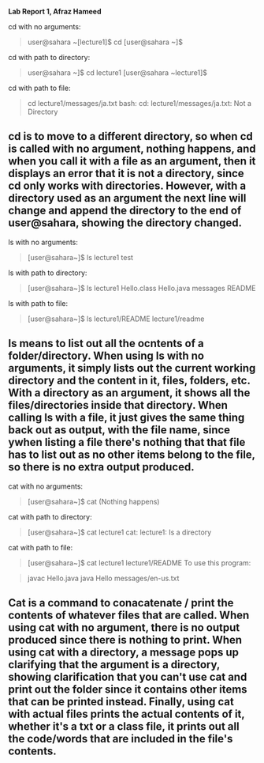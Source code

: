 **Lab Report 1, Afraz Hameed**

cd with no arguments:

> user@sahara ~[lecture1]$ cd
> [user@sahara ~]$ 

cd with path to directory:

> user@sahara ~]$ cd lecture1
> [user@sahara ~lecture1]$

cd with path to file:

> cd lecture1/messages/ja.txt
> bash: cd: lecture1/messages/ja.txt: Not a Directory

cd is to move to a different directory, so when cd is called with no argument, nothing happens, and when you call it with a file as an argument, then it displays an error that it is not a directory, since cd only works with directories. However, with a directory used as an argument the next line will change and append the directory to the end of user@sahara, showing the directory changed.
---

ls with no arguments:

> [user@sahara~]$ ls 
> lecture1 test

ls with path to directory:

> [user@sahara~]$ ls lecture1
> Hello.class Hello.java messages README

ls with path to file:
> [user@sahara~]$ ls lecture1/README
> lecture1/readme

ls means to list out all the ocntents of a folder/directory. When using ls with no arguments, it simply lists out the current working directory and the content in it, files, folders, etc. With a directory as an argument, it shows all the files/directories inside that directory. When calling ls with a file, it just gives the same thing back out as output, with the file name, since ywhen listing a file there's nothing that that file has to list out as no other items belong to the file, so there is no extra output produced.
---

cat with no arguments:

> [user@sahara~]$ cat
> (Nothing happens)


cat with path to directory:
> [user@sahara~]$ cat lecture1
> cat: lecture1: Is a directory


cat with path to file:
> [user@sahara~]$ cat lecture1 lecture1/README
> To use this program:

> javac Hello.java
> java Hello messages/en-us.txt

Cat is a command to conacatenate / print the contents of whatever files that are called. When using cat with no argument, there is no output produced since there is nothing to print. When using cat with a directory, a message pops up clarifying that the argument is a directory, showing clarification that you can't use cat and print out the folder since it contains other items that can be printed instead. Finally, using cat with actual files prints the actual contents of it, whether it's a txt or a class file, it prints out all the code/words that are included in the file's contents.
--
